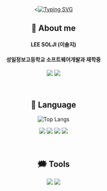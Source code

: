  <div align="center"> 
 
<[![Typing SVG](https://readme-typing-svg.demolab.com?font=Russo+One&size=60&pause=1000&color=000000&center=true&vCenter=true&repeat=true&&Align=100&width=700&height=150&lines=%F0%9F%8C%8F+Hello+World!+%F0%9F%8C%8F)](https://git.io/typing-svg)
 

 
 ## 💭 About me
 <h4>LEE SOLJI (이솔지)</h4>
 <h4>성일정보고등학교 소프트웨어개발과 재학중</h4>

<a href="https://www.instagram.com/2solees/" target="_blank"><img src="https://img.shields.io/badge/2solees-43B02A?style=flat&logo=Instagram&logoColor=white"/></a>
<a href="https://adventurous-poinsettia-e3f.notion.site/d8a88e7b72764d07832a72fd2925cdda" target="_blank"><img src="https://img.shields.io/badge/Notion-000000?style=flat&logo=notion&logoColor=white"/></a>

<br/>


 ## 💬 Language
  ![Top Langs](https://github-readme-stats.vercel.app/api/top-langs/?username=solji622&layout=compact)
 <div align="center">
  <img src="https://img.shields.io/badge/Java-007396?style=flat&logo=OpenJDK&logoColor=white"/>
  <img src="https://img.shields.io/badge/-Python-3776AB?style=flat&logo=Python&logoColor=white"/>
  <img src="https://img.shields.io/badge/-HTML-E34F26?style=flat&logo=HTML5&logoColor=white"/>
  <img src="https://img.shields.io/badge/-CSS-1572B6?style=flat&logo=CSS3&logoColor=white"/>
</div>

<br/>
<br/>



## 🗯 Tools
<div align="center">
<img src="https://img.shields.io/badge/-Eclipse%20IDE-2C2255?style=flat&logo=Eclipse%20IDE&logoColor=white"/>
 <img src="https://img.shields.io/badge/-Visual%20Studio%20Code-007ACC?style=flat&logo=Visual%20Studio%20Code&logoColor=white"/>
 </div>
</div>

</div>
</div>
<br/>
<br/>
